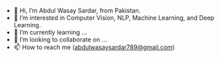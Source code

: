 - 👋 Hi, I’m Abdul Wasay Sardar, from Pakistan. 
- 👀 I’m interested in Computer Vision, NLP, Machine Learning, and Deep Learning.
- 🌱 I’m currently learning ...
- 💞️ I’m looking to collaborate on ...
- 📫 How to reach me (abdulwasaysardar789@gmail.com)

<!---
wasay530/wasay530 is a ✨ special ✨ repository because its `README.md` (this file) appears on your GitHub profile.
You can click the Preview link to take a look at your changes.
--->
